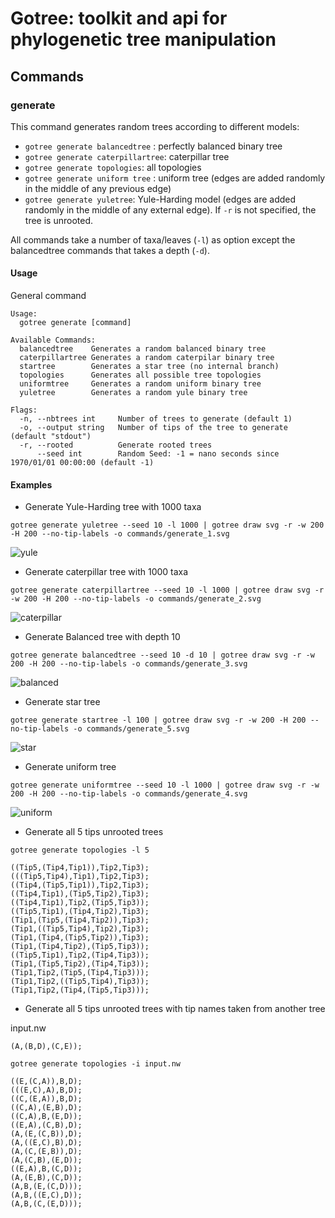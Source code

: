 # Gotree: toolkit and api for phylogenetic tree manipulation

## Commands

### generate
This command generates random trees according to different models:
* `gotree generate balancedtree` : perfectly balanced binary tree
* `gotree generate caterpillartree`: caterpillar tree
* `gotree generate topologies`: all topologies
* `gotree generate uniform tree` : uniform tree (edges are added randomly in the middle of any previous edge)
* `gotree generate yuletree`: Yule-Harding model (edges are added randomly in the middle of any external edge). If `-r` is not specified, the tree is unrooted.

All commands take a number of taxa/leaves (`-l`) as option except the balancedtree commands that takes a depth (`-d`).

#### Usage

General command
```
Usage:
  gotree generate [command]

Available Commands:
  balancedtree    Generates a random balanced binary tree
  caterpillartree Generates a random caterpilar binary tree
  startree        Generates a star tree (no internal branch)
  topologies      Generates all possible tree topologies
  uniformtree     Generates a random uniform binary tree
  yuletree        Generates a random yule binary tree

Flags:
  -n, --nbtrees int     Number of trees to generate (default 1)
  -o, --output string   Number of tips of the tree to generate (default "stdout")
  -r, --rooted          Generate rooted trees
      --seed int        Random Seed: -1 = nano seconds since 1970/01/01 00:00:00 (default -1)
```

#### Examples

* Generate Yule-Harding tree with 1000 taxa
```
gotree generate yuletree --seed 10 -l 1000 | gotree draw svg -r -w 200 -H 200 --no-tip-labels -o commands/generate_1.svg
```

![yule](generate_1.svg)

* Generate caterpillar tree with 1000 taxa
```
gotree generate caterpillartree --seed 10 -l 1000 | gotree draw svg -r -w 200 -H 200 --no-tip-labels -o commands/generate_2.svg
```

![caterpillar](generate_2.svg)

* Generate Balanced tree with depth 10
```
gotree generate balancedtree --seed 10 -d 10 | gotree draw svg -r -w 200 -H 200 --no-tip-labels -o commands/generate_3.svg
```

![balanced](generate_3.svg)

* Generate star tree
```
gotree generate startree -l 100 | gotree draw svg -r -w 200 -H 200 --no-tip-labels -o commands/generate_5.svg
```

![star](generate_5.svg)


* Generate uniform tree
```
gotree generate uniformtree --seed 10 -l 1000 | gotree draw svg -r -w 200 -H 200 --no-tip-labels -o commands/generate_4.svg
```

![uniform](generate_4.svg)

* Generate all 5 tips unrooted trees
```
gotree generate topologies -l 5
```

```
((Tip5,(Tip4,Tip1)),Tip2,Tip3);
(((Tip5,Tip4),Tip1),Tip2,Tip3);
((Tip4,(Tip5,Tip1)),Tip2,Tip3);
((Tip4,Tip1),(Tip5,Tip2),Tip3);
((Tip4,Tip1),Tip2,(Tip5,Tip3));
((Tip5,Tip1),(Tip4,Tip2),Tip3);
(Tip1,(Tip5,(Tip4,Tip2)),Tip3);
(Tip1,((Tip5,Tip4),Tip2),Tip3);
(Tip1,(Tip4,(Tip5,Tip2)),Tip3);
(Tip1,(Tip4,Tip2),(Tip5,Tip3));
((Tip5,Tip1),Tip2,(Tip4,Tip3));
(Tip1,(Tip5,Tip2),(Tip4,Tip3));
(Tip1,Tip2,(Tip5,(Tip4,Tip3)));
(Tip1,Tip2,((Tip5,Tip4),Tip3));
(Tip1,Tip2,(Tip4,(Tip5,Tip3)));
```

* Generate all 5 tips unrooted trees with tip names taken from another tree

input.nw
```
(A,(B,D),(C,E));
```

```
gotree generate topologies -i input.nw
```

```
((E,(C,A)),B,D);
(((E,C),A),B,D);
((C,(E,A)),B,D);
((C,A),(E,B),D);
((C,A),B,(E,D));
((E,A),(C,B),D);
(A,(E,(C,B)),D);
(A,((E,C),B),D);
(A,(C,(E,B)),D);
(A,(C,B),(E,D));
((E,A),B,(C,D));
(A,(E,B),(C,D));
(A,B,(E,(C,D)));
(A,B,((E,C),D));
(A,B,(C,(E,D)));
```
